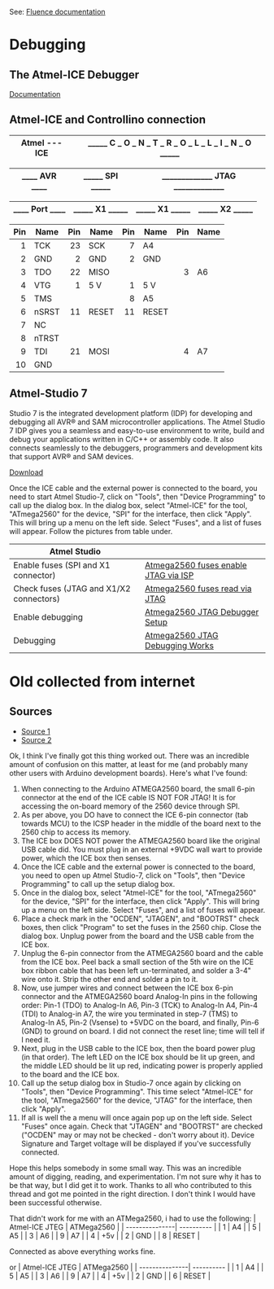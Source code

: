 See:
[Fluence documentation](https://fluenceenergy.sharepoint.com/sites/nextgen/Shared%20Documents/Forms/AllItems.aspx?viewid=2cf5bfe0%2D965c%2D4b36%2D8092%2D9e87f2ca317c&id=%2Fsites%2Fnextgen%2FShared%20Documents%2FControls%20HW%20and%20SW%2FNextGen%20Controller%20Workstream%2FVendor%20Info%2FArduino%2FControllino%2FDebugging)

# Debugging

## The Atmel-ICE Debugger

[Documentation](ATATMEL-ICE.pdf)

##  Atmel-ICE and Controllino connection

| Atmel --- ICE |  _____ C _ O _ N _ T _ R _ O _ L _ L _ I _ N _ O _____             |
| ----------  | ------------------------------------- |

| ____ AVR ____  | _____ SPI _____ | _____________ JTAG _____________    |
| ----------- | ------------|------------------------ |

| ____ Port ____ | _____ X1 _____ |  _____ X1 _____ | _____ X2 _____ |
| ----------  | ------------|------------|----------- |

| Pin | Name  | Pin | Name  | Pin |Name | Pin | Name |
| --: | ----  | --: | ----- | --: | ---- | --: | ---- |
| 1   | TCK   | 23  | SCK   |  7  | A4   |     |      |
| 2   | GND   |  2  | GND   |  2  | GND  |     |      |
| 3   | TDO   | 22  | MISO  |     |      |  3  | A6   |
| 4   | VTG   |  1  | 5 V   | 1   | 5 V  |     |      |
| 5   | TMS   |     |       | 8   | A5   |     |      |
| 6   | nSRST |  11 | RESET | 11  | RESET|     |      |
| 7   | NC    |     |       |     |      |     |      |
| 8   | nTRST |     |       |     |      |     |      |
| 9   | TDI   | 21  |MOSI   |     |      |  4  | A7   |
| 10  | GND   |     |       |     |      |     |      |

##  Atmel-Studio 7

Studio 7 is the integrated development platform (IDP) for developing and debugging all AVR® and SAM microcontroller applications. The Atmel Studio 7 IDP gives you a seamless and easy-to-use environment to write, build and debug your applications written in C/C++ or assembly code. It also connects seamlessly to the debuggers, programmers and development kits that support AVR® and SAM devices.

[Download](http://studio.download.atmel.com/7.0.2397/as-installer-7.0.2397-web.exe)

Once the ICE cable and the external power is connected to the board, you need to start Atmel Studio-7, click on "Tools", then "Device Programming" to call up the dialog box.
In the dialog box, select "Atmel-ICE" for the tool, "ATmega2560" for the device, "SPI" for the interface, then click "Apply". This will bring up a menu on the left side. Select "Fuses", and a list of fuses will appear. Follow the pictures from table under.

| Atmel Studio |  |
| ----------  | ------------------------------------- |
| Enable fuses (SPI and X1 connector) | [Atmega2560 fuses enable JTAG via ISP](pics/Atmega2560_fuses_enableJTAG_via_ISP.jpg) |
| Check fuses (JTAG and X1/X2 connectors) | [Atmega2560 fuses read via JTAG](pics/Atmega2560_fuses_read_via_JTAG.jpg)|
| Enable debugging | [Atmega2560 JTAG Debugger Setup](pics/Atmega2560_JTAG_DebuggerSetup.jpg)|
| Debugging | [Atmega2560 JTAG Debugging Works](pics/Atmega2560_JTAG_DebuggingWorks.jpg)|

# Old collected from internet

## Sources
- [Source 1](https://www.avrfreaks.net/comment/1807511#comment-1807511)
- [Source 2](https://forum.arduino.cc/index.php?topic=387246.0)

Ok, I think I've finally got this thing worked out.  There was an incredible amount of confusion on this matter, at least for me (and probably many other users with Arduino development boards).  Here's what I've found:

 

1.  When connecting to the Arduino ATMEGA2560 board, the small 6-pin connector at the end of the ICE cable IS NOT FOR JTAG!  It is for accessing the on-board memory of the 2560 device through SPI.
2.  As per above, you DO have to connect the ICE 6-pin connector (tab towards MCU) to the ICSP header in the middle of the board next to the 2560 chip to access its memory.
3.  The ICE box DOES NOT power the ATMEGA2560 board like the original USB cable did.  You must plug in an external +9VDC wall wart to provide power, which the ICE box then senses.
4.  Once the ICE cable and the external power is connected to the board, you need to open up Atmel Studio-7, click on "Tools", then "Device Programming" to call up the setup dialog box.
5.  Once in the dialog box, select "Atmel-ICE" for the tool, "ATmega2560" for the device, "SPI" for the interface, then click "Apply".  This will bring up a menu on the left side.  Select "Fuses", and a list of fuses will appear.
6.  Place a check mark in the "OCDEN", "JTAGEN", and "BOOTRST" check boxes, then click "Program" to set the fuses in the 2560 chip.  Close the dialog box.  Unplug power from the board and the USB cable from the ICE box.
7.  Unplug the 6-pin connector from the ATMEGA2560 board and the cable from the ICE box.  Peel back a small section of the 5th wire on the ICE box ribbon cable that has been left un-terminated, and solder a 3-4" wire onto it.  Strip the other end and solder a pin to it.
8.  Now, use jumper wires and connect between the ICE box 6-pin connector and the ATMEGA2560 board Analog-In pins in the following order:  Pin-1 (TDO) to Analog-In A6,  Pin-3 (TCK) to Analog-In A4,  Pin-4 (TDI) to Analog-in A7, the wire you terminated in step-7 (TMS) to Analog-In A5, Pin-2 (Vsense) to +5VDC on the board, and finally, Pin-6 (GND) to ground on board.  I did not connect the reset line; time will tell if I need it.
9.  Next, plug in the USB cable to the ICE box, then the board power plug (in that order).  The left LED on the ICE box should be lit up green, and the middle LED should be lit up red, indicating power is properly applied to the board and the ICE box.
10.  Call up the setup dialog box in Studio-7 once again by clicking  on "Tools", then "Device Programming".  This time select "Atmel-ICE" for the tool, "ATmega2560" for the device, "JTAG" for the interface, then click "Apply".
11.  If all is well the a menu will once again pop up on the left side.  Select "Fuses" once again.  Check that "JTAGEN" and "BOOTRST" are checked ("OCDEN" may or may not be checked - don't worry about it).  Device Signature and Target voltage will be displayed if you've successfully connected.


Hope this helps somebody in some small way.  This was an incredible amount of digging, reading, and experimentation.  I'm not sure why it has to be that way, but I did get it to work.  Thanks to all who contributed to this thread and got me pointed in the right direction.  I don't think I would have been successful otherwise.


That didn't work for me with an ATMega2560, i had to use the following:
| Atmel-ICE JTEG | ATMega2560 |
| ---------------| ---------- |
| 1 | A4 |
| 5 | A5 |
| 3 | A6 |
| 9 | A7 |
| 4 | +5v |
| 2 | GND |
| 8 |  RESET |

Connected as above everything works fine.

or 
| Atmel-ICE JTEG | ATMega2560 |
| ---------------| ---------- |
| 1 | A4 |
| 5 | A5 |
| 3 | A6 |
| 9 | A7 |
| 4 | +5v |
| 2 | GND |
| 6 | RESET |



